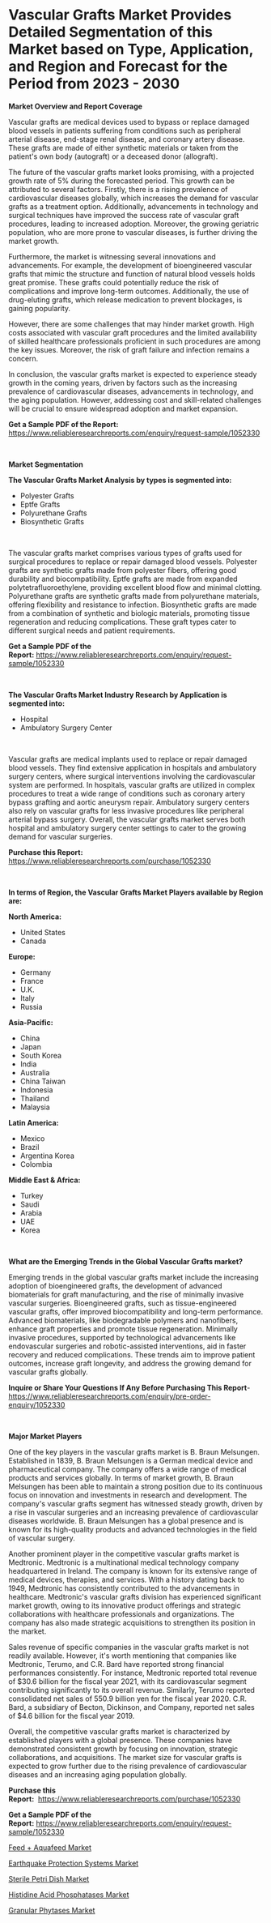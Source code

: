 <p><h1>Vascular Grafts Market Provides Detailed Segmentation of this Market based on Type, Application, and Region and Forecast for the Period from 2023 - 2030</h1></p><p><strong>Market Overview and Report Coverage</strong></p>
<p><p>Vascular grafts are medical devices used to bypass or replace damaged blood vessels in patients suffering from conditions such as peripheral arterial disease, end-stage renal disease, and coronary artery disease. These grafts are made of either synthetic materials or taken from the patient's own body (autograft) or a deceased donor (allograft).</p><p>The future of the vascular grafts market looks promising, with a projected growth rate of 5% during the forecasted period. This growth can be attributed to several factors. Firstly, there is a rising prevalence of cardiovascular diseases globally, which increases the demand for vascular grafts as a treatment option. Additionally, advancements in technology and surgical techniques have improved the success rate of vascular graft procedures, leading to increased adoption. Moreover, the growing geriatric population, who are more prone to vascular diseases, is further driving the market growth.</p><p>Furthermore, the market is witnessing several innovations and advancements. For example, the development of bioengineered vascular grafts that mimic the structure and function of natural blood vessels holds great promise. These grafts could potentially reduce the risk of complications and improve long-term outcomes. Additionally, the use of drug-eluting grafts, which release medication to prevent blockages, is gaining popularity.</p><p>However, there are some challenges that may hinder market growth. High costs associated with vascular graft procedures and the limited availability of skilled healthcare professionals proficient in such procedures are among the key issues. Moreover, the risk of graft failure and infection remains a concern.</p><p>In conclusion, the vascular grafts market is expected to experience steady growth in the coming years, driven by factors such as the increasing prevalence of cardiovascular diseases, advancements in technology, and the aging population. However, addressing cost and skill-related challenges will be crucial to ensure widespread adoption and market expansion.</p></p>
<p><strong>Get a Sample PDF of the Report:</strong> <a href="https://www.reliableresearchreports.com/enquiry/request-sample/1052330">https://www.reliableresearchreports.com/enquiry/request-sample/1052330</a></p>
<p>&nbsp;</p>
<p><strong>Market Segmentation</strong></p>
<p><strong>The Vascular Grafts Market Analysis by types is segmented into:</strong></p>
<p><ul><li>Polyester Grafts</li><li>Eptfe Grafts</li><li>Polyurethane Grafts</li><li>Biosynthetic Grafts</li></ul></p>
<p>&nbsp;</p>
<p><p>The vascular grafts market comprises various types of grafts used for surgical procedures to replace or repair damaged blood vessels. Polyester grafts are synthetic grafts made from polyester fibers, offering good durability and biocompatibility. Eptfe grafts are made from expanded polytetrafluoroethylene, providing excellent blood flow and minimal clotting. Polyurethane grafts are synthetic grafts made from polyurethane materials, offering flexibility and resistance to infection. Biosynthetic grafts are made from a combination of synthetic and biologic materials, promoting tissue regeneration and reducing complications. These graft types cater to different surgical needs and patient requirements.</p></p>
<p><strong>Get a Sample PDF of the Report:</strong>&nbsp;<a href="https://www.reliableresearchreports.com/enquiry/request-sample/1052330">https://www.reliableresearchreports.com/enquiry/request-sample/1052330</a></p>
<p>&nbsp;</p>
<p><strong>The Vascular Grafts Market Industry Research by Application is segmented into:</strong></p>
<p><ul><li>Hospital</li><li>Ambulatory Surgery Center</li></ul></p>
<p>&nbsp;</p>
<p><p>Vascular grafts are medical implants used to replace or repair damaged blood vessels. They find extensive application in hospitals and ambulatory surgery centers, where surgical interventions involving the cardiovascular system are performed. In hospitals, vascular grafts are utilized in complex procedures to treat a wide range of conditions such as coronary artery bypass grafting and aortic aneurysm repair. Ambulatory surgery centers also rely on vascular grafts for less invasive procedures like peripheral arterial bypass surgery. Overall, the vascular grafts market serves both hospital and ambulatory surgery center settings to cater to the growing demand for vascular surgeries.</p></p>
<p><strong>Purchase this Report:</strong>&nbsp; <a href="https://www.reliableresearchreports.com/purchase/1052330">https://www.reliableresearchreports.com/purchase/1052330</a></p>
<p>&nbsp;</p>
<p><strong>In terms of Region, the Vascular Grafts Market Players available by Region are:</strong></p>
<p>
    <p> <strong> North America: </strong>
        <ul>
            <li>United States</li>
            <li>Canada</li>
        </ul>
        </p> 
    <p> <strong> Europe: </strong>
        <ul>
            <li>Germany</li>
            <li>France</li>
            <li>U.K.</li>
            <li>Italy</li>
            <li>Russia</li>
        </ul>
        </p> 
    <p> <strong> Asia-Pacific: </strong>
        <ul>
            <li>China</li>
            <li>Japan</li>
            <li>South Korea</li>
            <li>India</li>
            <li>Australia</li>
            <li>China Taiwan</li>
            <li>Indonesia</li>
            <li>Thailand</li>
            <li>Malaysia</li>
        </ul>
        </p> 
    <p> <strong> Latin America: </strong>
        <ul>
            <li>Mexico</li>
            <li>Brazil</li>
            <li>Argentina Korea</li>
            <li>Colombia</li>
        </ul>
        </p> 
    <p> <strong> Middle East & Africa: </strong>
        <ul>
            <li>Turkey</li>
            <li>Saudi</li>
            <li>Arabia</li>
            <li>UAE</li>
            <li>Korea</li>
        </ul>
    </p>
    </p>
<p>&nbsp;</p>
<p><strong>What are the Emerging Trends in the Global Vascular Grafts market?</strong></p>
<p><p>Emerging trends in the global vascular grafts market include the increasing adoption of bioengineered grafts, the development of advanced biomaterials for graft manufacturing, and the rise of minimally invasive vascular surgeries. Bioengineered grafts, such as tissue-engineered vascular grafts, offer improved biocompatibility and long-term performance. Advanced biomaterials, like biodegradable polymers and nanofibers, enhance graft properties and promote tissue regeneration. Minimally invasive procedures, supported by technological advancements like endovascular surgeries and robotic-assisted interventions, aid in faster recovery and reduced complications. These trends aim to improve patient outcomes, increase graft longevity, and address the growing demand for vascular grafts globally.</p></p>
<p><strong>Inquire or Share Your Questions If Any Before Purchasing This Report</strong>- <a href="https://www.reliableresearchreports.com/enquiry/pre-order-enquiry/1052330">https://www.reliableresearchreports.com/enquiry/pre-order-enquiry/1052330</a></p>
<p>&nbsp;</p>
<p><strong>Major Market Players</strong></p>
<p><p>One of the key players in the vascular grafts market is B. Braun Melsungen. Established in 1839, B. Braun Melsungen is a German medical device and pharmaceutical company. The company offers a wide range of medical products and services globally. In terms of market growth, B. Braun Melsungen has been able to maintain a strong position due to its continuous focus on innovation and investments in research and development. The company's vascular grafts segment has witnessed steady growth, driven by a rise in vascular surgeries and an increasing prevalence of cardiovascular diseases worldwide. B. Braun Melsungen has a global presence and is known for its high-quality products and advanced technologies in the field of vascular surgery.</p><p>Another prominent player in the competitive vascular grafts market is Medtronic. Medtronic is a multinational medical technology company headquartered in Ireland. The company is known for its extensive range of medical devices, therapies, and services. With a history dating back to 1949, Medtronic has consistently contributed to the advancements in healthcare. Medtronic's vascular grafts division has experienced significant market growth, owing to its innovative product offerings and strategic collaborations with healthcare professionals and organizations. The company has also made strategic acquisitions to strengthen its position in the market.</p><p>Sales revenue of specific companies in the vascular grafts market is not readily available. However, it's worth mentioning that companies like Medtronic, Terumo, and C.R. Bard have reported strong financial performances consistently. For instance, Medtronic reported total revenue of $30.6 billion for the fiscal year 2021, with its cardiovascular segment contributing significantly to its overall revenue. Similarly, Terumo reported consolidated net sales of 550.9 billion yen for the fiscal year 2020. C.R. Bard, a subsidiary of Becton, Dickinson, and Company, reported net sales of $4.6 billion for the fiscal year 2019.</p><p>Overall, the competitive vascular grafts market is characterized by established players with a global presence. These companies have demonstrated consistent growth by focusing on innovation, strategic collaborations, and acquisitions. The market size for vascular grafts is expected to grow further due to the rising prevalence of cardiovascular diseases and an increasing aging population globally.</p></p>
<p><strong>Purchase this Report:</strong>&nbsp;&nbsp;<a href="https://www.reliableresearchreports.com/purchase/1052330">https://www.reliableresearchreports.com/purchase/1052330</a></p>
<p></p>
<p><strong>Get a Sample PDF of the Report:</strong>&nbsp;<a href="https://www.reliableresearchreports.com/enquiry/request-sample/1052330">https://www.reliableresearchreports.com/enquiry/request-sample/1052330</a></p>
<p><p><a href="https://github.com/WillieWoodard/Market-Research-Report-List-1/blob/main/feed-aquafeed-market.md">Feed + Aquafeed Market</a></p><p><a href="https://issuu.com/reportprime-2/docs/earthquake-protection-systems-market-size-2030.ppt?fr=xKAE9_zU1NQ">Earthquake Protection Systems Market</a></p><p><a href="https://www.linkedin.com/pulse/decoding-sterile-petri-dish-market-deep-dive-latest-trends-xunbc/">Sterile Petri Dish Market</a></p><p><a href="https://medium.com/@lloydgrimes52/histidine-acid-phosphatases-market-trends-forecast-and-competitive-analysis-to-2030-2ca5213e17f6">Histidine Acid Phosphatases Market</a></p><p><a href="https://medium.com/@malliefeest1955/granular-phytases-market-the-key-to-successful-business-strategy-forecast-till-2030-8af4acce6c40">Granular Phytases Market</a></p></p>